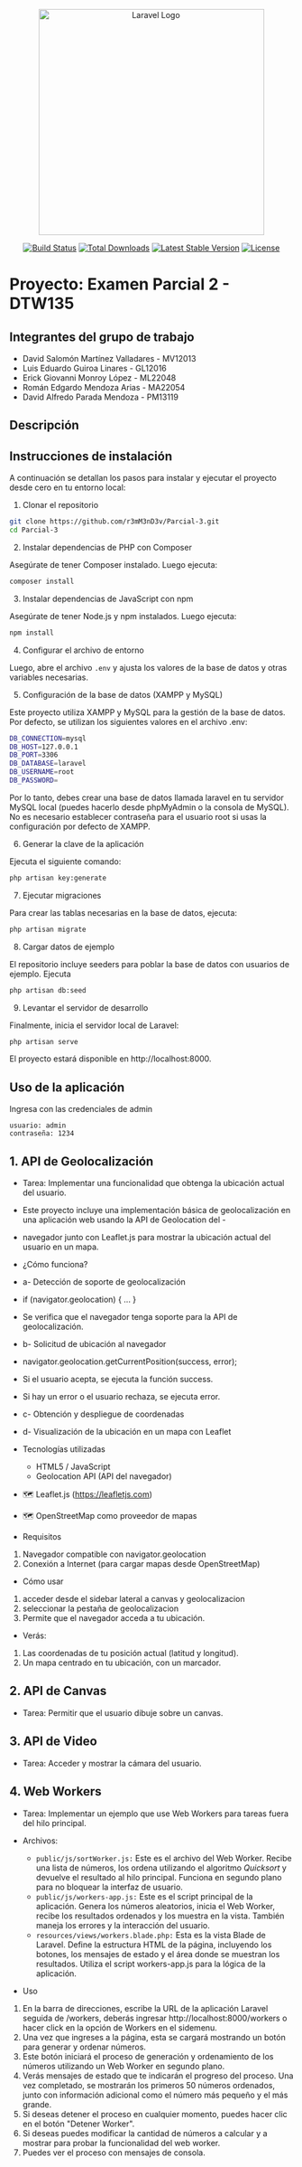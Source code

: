 <p align="center"><a href="https://laravel.com" target="_blank"><img src="https://raw.githubusercontent.com/laravel/art/master/logo-lockup/5%20SVG/2%20CMYK/1%20Full%20Color/laravel-logolockup-cmyk-red.svg" width="400" alt="Laravel Logo"></a></p>

<p align="center">
<a href="https://github.com/laravel/framework/actions"><img src="https://github.com/laravel/framework/workflows/tests/badge.svg" alt="Build Status"></a>
<a href="https://packagist.org/packages/laravel/framework"><img src="https://img.shields.io/packagist/dt/laravel/framework" alt="Total Downloads"></a>
<a href="https://packagist.org/packages/laravel/framework"><img src="https://img.shields.io/packagist/v/laravel/framework" alt="Latest Stable Version"></a>
<a href="https://packagist.org/packages/laravel/framework"><img src="https://img.shields.io/packagist/l/laravel/framework" alt="License"></a>
</p>

# Proyecto: Examen Parcial 2 - DTW135

## Integrantes del grupo de trabajo
- David Salomón Martínez Valladares - MV12013
- Luis Eduardo Guiroa Linares - GL12016
- Erick Giovanni Monroy López - ML22048
- Román Edgardo Mendoza Arias - MA22054
- David Alfredo Parada Mendoza - PM13119

## Descripción

## Instrucciones de instalación

A continuación se detallan los pasos para instalar y ejecutar el proyecto desde cero en tu entorno local:

1. Clonar el repositorio

```bash
git clone https://github.com/r3mM3nD3v/Parcial-3.git
cd Parcial-3
```

2. Instalar dependencias de PHP con Composer

Asegúrate de tener Composer instalado. Luego ejecuta:

```bash
composer install
```

3. Instalar dependencias de JavaScript con npm

Asegúrate de tener Node.js y npm instalados. Luego ejecuta:

```bash
npm install
```

4. Configurar el archivo de entorno

Luego, abre el archivo `.env` y ajusta los valores de la base de datos y otras variables necesarias.

5. Configuración de la base de datos (XAMPP y MySQL)

Este proyecto utiliza XAMPP y MySQL para la gestión de la base de datos. Por defecto, se utilizan los siguientes valores en el archivo .env:

```bash
DB_CONNECTION=mysql
DB_HOST=127.0.0.1
DB_PORT=3306
DB_DATABASE=laravel
DB_USERNAME=root
DB_PASSWORD=
```

Por lo tanto, debes crear una base de datos llamada laravel en tu servidor MySQL local (puedes hacerlo desde phpMyAdmin o la consola de MySQL). No es necesario establecer contraseña para el usuario root si usas la configuración por defecto de XAMPP.

6. Generar la clave de la aplicación

Ejecuta el siguiente comando:

```bash
php artisan key:generate
```

7. Ejecutar migraciones

Para crear las tablas necesarias en la base de datos, ejecuta:

```bash
php artisan migrate
```

8. Cargar datos de ejemplo

El repositorio incluye seeders para poblar la base de datos con usuarios de ejemplo. Ejecuta

```bash
php artisan db:seed
```

9. Levantar el servidor de desarrollo

Finalmente, inicia el servidor local de Laravel:

```bash
php artisan serve
```

El proyecto estará disponible en http://localhost:8000.

## Uso de la aplicación

Ingresa con las credenciales de admin
```
usuario: admin
contraseña: 1234
```

## 1. API de Geolocalización
- Tarea: Implementar una funcionalidad que obtenga la ubicación actual del usuario.
- Este proyecto incluye una implementación básica de geolocalización en una aplicación web usando la API de Geolocation del -  

- navegador junto con Leaflet.js para mostrar la ubicación actual del usuario en un mapa.
- ¿Cómo funciona?
- a- Detección de soporte de geolocalización
- if (navigator.geolocation) { ... }
- Se verifica que el navegador tenga soporte para la API de geolocalización.
- b- Solicitud de ubicación al navegador
- navigator.geolocation.getCurrentPosition(success, error);
- Si el usuario acepta, se ejecuta la función success.
- Si hay un error o el usuario rechaza, se ejecuta error.
- c- Obtención y despliegue de coordenadas
- d- Visualización de la ubicación en un mapa con Leaflet
- Tecnologías utilizadas
  - HTML5 / JavaScript
   - Geolocation API (API del navegador)
- 🗺️ Leaflet.js (https://leafletjs.com)
- 🗺️ OpenStreetMap como proveedor de mapas
- Requisitos
1. Navegador compatible con navigator.geolocation
2.  Conexión a Internet (para cargar mapas desde OpenStreetMap)
- Cómo usar
1. acceder desde el sidebar lateral a canvas y geolocalizacion 
2. seleccionar la pestaña de geolocalizacion
3. Permite que el navegador acceda a tu ubicación.
- Verás:
1. Las coordenadas de tu posición actual (latitud y longitud).
2. Un mapa centrado en tu ubicación, con un marcador.


## 2. API de Canvas
- Tarea: Permitir que el usuario dibuje sobre un canvas.



## 3. API de Video
- Tarea: Acceder y mostrar la cámara del usuario.



## 4. Web Workers
- Tarea: Implementar un ejemplo que use Web Workers para tareas fuera del hilo principal.

- Archivos:
  - `public/js/sortWorker.js:` Este es el archivo del Web Worker. Recibe una lista de números, los ordena utilizando el algoritmo <i>Quicksort</i> y devuelve el resultado al hilo principal. Funciona en segundo plano para no bloquear la interfaz de usuario.
  - `public/js/workers-app.js:` Este es el script principal de la aplicación. Genera los números aleatorios, inicia el Web Worker, recibe los resultados ordenados y los muestra en la vista. También maneja los errores y la interacción del usuario.
  - `resources/views/workers.blade.php:` Esta es la vista Blade de Laravel. Define la estructura HTML de la página, incluyendo los botones, los mensajes de estado y el área donde se muestran los resultados. Utiliza el script workers-app.js para la lógica de la aplicación.
- Uso
1. En la barra de direcciones, escribe la URL de la aplicación Laravel seguida de /workers, deberás ingresar http://localhost:8000/workers o hacer click en la opción de Workers en el sidemenu.
2. Una vez que ingreses a la página, esta se cargará mostrando un botón para generar y ordenar números.
3. Este botón iniciará el proceso de generación y ordenamiento de los números utilizando un Web Worker en segundo plano.
4. Verás mensajes de estado que te indicarán el progreso del proceso. Una vez completado, se mostrarán los primeros 50 números ordenados, junto con información adicional como el número más pequeño y el más grande.
5. Si deseas detener el proceso en cualquier momento, puedes hacer clic en el botón "Detener Worker".
6. Si deseas puedes modificar la cantidad de números a calcular y a mostrar para probar la funcionalidad del web worker.
7. Puedes ver el proceso con mensajes de consola.


